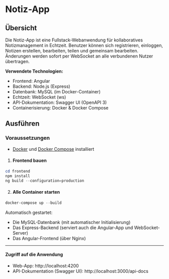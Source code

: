 # Notiz-App

## Übersicht

Die Notiz-App ist eine Fullstack-Webanwendung für kollaboratives Notizmanagement in Echtzeit. Benutzer können sich registrieren, einloggen, Notizen erstellen, bearbeiten, teilen und gemeinsam bearbeiten. Änderungen werden sofort per WebSocket an alle verbundenen Nutzer übertragen.

**Verwendete Technologien:**
- Frontend: Angular
- Backend: Node.js (Express)
- Datenbank: MySQL (im Docker-Container)
- Echtzeit: WebSocket (ws)
- API-Dokumentation: Swagger UI (OpenAPI 3)
- Containerisierung: Docker & Docker Compose

## Ausführen

### Voraussetzungen
- [Docker](https://www.docker.com/) und [Docker Compose](https://docs.docker.com/compose/) installiert

1. #### Frontend bauen
```powershell
cd frontend
npm install
ng build --configuration=production
```

2. #### Alle Container starten
```powershell
docker-compose up --build
```

Automatisch gestartet:
- Die MySQL-Datenbank (mit automatischer Initialisierung)
- Das Express-Backend (serviert auch die Angular-App und WebSocket-Server)
- Das Angular-Frontend (über Nginx)

---

#### Zugriff auf die Anwendung
- Web-App: http://localhost:4200
- API-Dokumentation (Swagger UI): http://localhost:3000/api-docs

